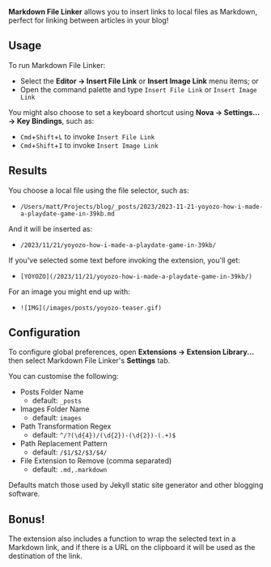 **Markdown File Linker** allows you to insert links to local files as Markdown, perfect for linking between articles in your blog!

## Usage

To run Markdown File Linker:

- Select the **Editor → Insert File Link** or **Insert Image Link** menu items; or
- Open the command palette and type `Insert File Link` or `Insert Image Link` 

You might also choose to set a keyboard shortcut using **Nova → Settings... → Key Bindings**, such as:

- `Cmd`+`Shift`+`L` to invoke `Insert File Link`
- `Cmd`+`Shift`+`I` to invoke `Insert Image Link`

## Results

You choose a local file using the file selector, such as:

- `/Users/matt/Projects/blog/_posts/2023/2023-11-21-yoyozo-how-i-made-a-playdate-game-in-39kb.md`

And it will be inserted as:

- `/2023/11/21/yoyozo-how-i-made-a-playdate-game-in-39kb/`

If you've selected some text before invoking the extension, you'll get:

- `[YOYOZO](/2023/11/21/yoyozo-how-i-made-a-playdate-game-in-39kb/)`

For an image you might end up with:

- `![IMG](/images/posts/yoyozo-teaser.gif)`

## Configuration

To configure global preferences, open **Extensions → Extension Library...** then select Markdown File Linker's **Settings** tab.

You can customise the following:

- Posts Folder Name
	- default: `_posts`
- Images Folder Name
	- default: `images`
- Path Transformation Regex
	- default: `^/?(\d{4})/(\d{2})-(\d{2})-(.+)$`
- Path Replacement Pattern
	- default: `/$1/$2/$3/$4/`
- File Extension to Remove (comma separated)
	- default: `.md,.markdown`

Defaults match those used by Jekyll static site generator and other blogging software.

## Bonus!

The extension also includes a function to wrap the selected text in a Markdown link, and if there is a URL on the clipboard it will be used as the destination of the link.
